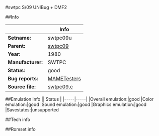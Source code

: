 #swtpc S/09 UNIBug + DMF2

##Info

||Info|
|-----|-----|
|**Setname:**|swtpc09u
|**Parent:**|[swtpc09](swtpc09.md)
|**Year:**|1980
|**Manufacturer:**|SWTPC
|**Status:**|good
|**Bug reports:**|[MAMETesters](http://mametesters.org/view_all_set.php?type=1&temporary=y&search=swtpc09.c)
|**Source file:**|[swtpc09.c](https://github.com/mamedev/mame/blob/master/src/mess/drivers/swtpc09.c)

##Emulation info
|| Status |
|-----|-----|
|Overall emulation:|good
|Color emulation:|good
|Sound emulation:|good
|Graphics emulation:|good
|Savestates:|unsupported

##Tech info

##Romset info

<!--- START OF EDITED COMMENT DO NOT TOUCH TEXT ABOVE-->

